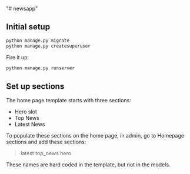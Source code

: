 "# newsapp" 


## Initial setup

```py
python manage.py migrate
python manage.py createsuperuser
```

Fire it up:
```py
python manage.py runserver
```

## Set up sections

The home page template starts with three sections:
- Hero slot
- Top News
- Latest News

To populate these sections on the home page, in admin, go to Homepage sections and add these sections:
> latest
> top_news
> hero

These names are hard coded in the template, but not in the models.
